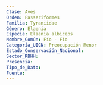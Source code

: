 ```yaml
---
Clase: Aves
Orden: Passeriformes
Familia: Tyraniidae
Género: Elaenia
Especie: Elaenia albiceps
Nombre_Común: Fío - Fío
Categoría_UICN: Preocupación Menor
Estado_Conservación_Nacional: 
Sector_RBHH: 
Presencia: 
Tipo_de_Dato: 
Fuente: 
---
```

